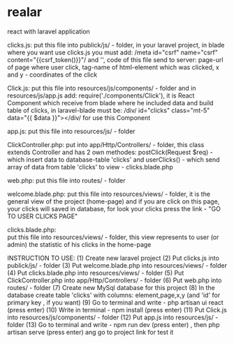# realar
react with laravel application


clicks.js: 
put this file into publick/js/ - folder, in your laravel project,
in blade where you want use clicks.js you must add:
/meta id="csrf" name="csrf" content="{{csrf_token()}}"/
 and 
'<script src="{{asset('js/clicks.js')}}"></script>',
code of this file send to server:
  page-url of page where user click,
  tag-name of html-element which was clicked,
  x and y - coordinates of the click


Click.js: 
put this file into resources/js/components/ - folder
and in resources/js/app.js add: require('./components/Click'),
it is React Component which receive from blade where he included data and build table of clicks,
in laravel-blade must be: /div/ id="clicks" class="mt-5" data="{{ $data }}"></div/ for use this Component


app.js: 
put this file into resources/js/ - folder


ClickController.php: 
put into app/Http/Controllers/ - folder,
this class extends Controller and has 2 own methodes: 
postClick(Request $req) - which insert data to database-table 'clicks' 
and userClicks() - which send array of data from table 'clicks' to view - clicks.blade.php

web.php: 
put this file into routes/ - folder


welcome.blade.php: 
put this file into resources/views/ - folder,
it is the general view of the project (home-page) and if you are click on this page,
your clicks will saved in database,
for look your clicks press the link - "GO TO USER CLICKS PAGE"


clicks.blade.php:  
put this file into resources/views/ - folder,
this view represents to user (or admin) the statistic of his clicks in the home-page


INSTRUCTION TO USE: 
(1)  Create new laravel project 
(2)  Put clicks.js into publick/js/ - folder 
(3)  Put welcome.blade.php into resources/views/ - folder 
(4)  Put clicks.blade.php into resources/views/ - folder 
(5)  Put ClickController.php into app/Http/Controllers/ - folder
(6)  Put web.php into routes/ - folder 
(7)  Create new MySql database for this project 
(8)  In the database create table 'clicks' with columns: element,page,x,y (and 'id' for primary key , if you want) 
(9)  Go to terminal and write - php artisan ui react (press enter) 
(10) Write in terminal - npm install (press enter) 
(11) Put Click.js into resources/js/components/ - folder 
(12) Put app.js into resources/js/ - folder 
(13) Go to terminal and write - npm run dev (press enter) , then php artisan serve (press enter) ang go to project link for test it  

